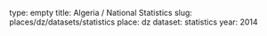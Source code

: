 type: empty
title: Algeria / National Statistics
slug: places/dz/datasets/statistics
place: dz
dataset: statistics
year: 2014
